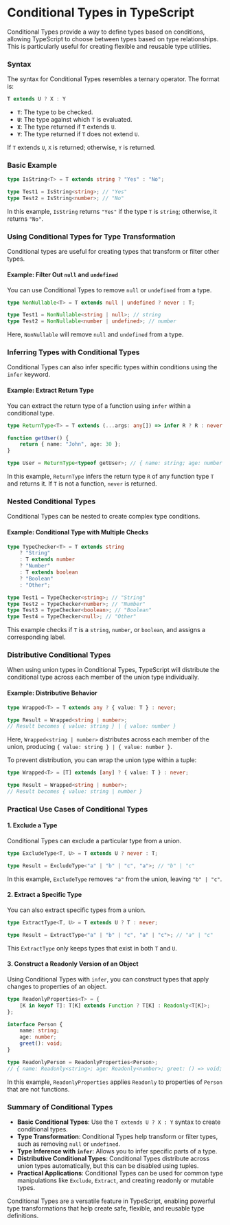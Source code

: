 # Conditional Types in TypeScript

Conditional Types provide a way to define types based on conditions, allowing TypeScript to choose between types based on type relationships. This is particularly useful for creating flexible and reusable type utilities.

### Syntax

The syntax for Conditional Types resembles a ternary operator. The format is:
```typescript
T extends U ? X : Y
```

- **`T`**: The type to be checked.
- **`U`**: The type against which `T` is evaluated.
- **`X`**: The type returned if `T` extends `U`.
- **`Y`**: The type returned if `T` does not extend `U`.

If `T` extends `U`, `X` is returned; otherwise, `Y` is returned.

### Basic Example

```typescript
type IsString<T> = T extends string ? "Yes" : "No";

type Test1 = IsString<string>; // "Yes"
type Test2 = IsString<number>; // "No"
```

In this example, `IsString` returns `"Yes"` if the type `T` is `string`; otherwise, it returns `"No"`.

### Using Conditional Types for Type Transformation

Conditional types are useful for creating types that transform or filter other types.

#### Example: Filter Out `null` and `undefined`

You can use Conditional Types to remove `null` or `undefined` from a type.

```typescript
type NonNullable<T> = T extends null | undefined ? never : T;

type Test1 = NonNullable<string | null>; // string
type Test2 = NonNullable<number | undefined>; // number
```

Here, `NonNullable` will remove `null` and `undefined` from a type.

### Inferring Types with Conditional Types

Conditional Types can also infer specific types within conditions using the `infer` keyword.

#### Example: Extract Return Type

You can extract the return type of a function using `infer` within a conditional type.

```typescript
type ReturnType<T> = T extends (...args: any[]) => infer R ? R : never;

function getUser() {
    return { name: "John", age: 30 };
}

type User = ReturnType<typeof getUser>; // { name: string; age: number }
```

In this example, `ReturnType` infers the return type `R` of any function type `T` and returns it. If `T` is not a function, `never` is returned.

### Nested Conditional Types

Conditional Types can be nested to create complex type conditions.

#### Example: Conditional Type with Multiple Checks

```typescript
type TypeChecker<T> = T extends string
    ? "String"
    : T extends number
    ? "Number"
    : T extends boolean
    ? "Boolean"
    : "Other";

type Test1 = TypeChecker<string>; // "String"
type Test2 = TypeChecker<number>; // "Number"
type Test3 = TypeChecker<boolean>; // "Boolean"
type Test4 = TypeChecker<null>; // "Other"
```

This example checks if `T` is a `string`, `number`, or `boolean`, and assigns a corresponding label.

### Distributive Conditional Types

When using union types in Conditional Types, TypeScript will distribute the conditional type across each member of the union type individually.

#### Example: Distributive Behavior

```typescript
type Wrapped<T> = T extends any ? { value: T } : never;

type Result = Wrapped<string | number>; 
// Result becomes { value: string } | { value: number }
```

Here, `Wrapped<string | number>` distributes across each member of the union, producing `{ value: string } | { value: number }`.

To prevent distribution, you can wrap the union type within a tuple:

```typescript
type Wrapped<T> = [T] extends [any] ? { value: T } : never;

type Result = Wrapped<string | number>; 
// Result becomes { value: string | number }
```

### Practical Use Cases of Conditional Types

#### 1. Exclude a Type

Conditional Types can exclude a particular type from a union.

```typescript
type ExcludeType<T, U> = T extends U ? never : T;

type Result = ExcludeType<"a" | "b" | "c", "a">; // "b" | "c"
```

In this example, `ExcludeType` removes `"a"` from the union, leaving `"b" | "c"`.

#### 2. Extract a Specific Type

You can also extract specific types from a union.

```typescript
type ExtractType<T, U> = T extends U ? T : never;

type Result = ExtractType<"a" | "b" | "c", "a" | "c">; // "a" | "c"
```

This `ExtractType` only keeps types that exist in both `T` and `U`.

#### 3. Construct a Readonly Version of an Object

Using Conditional Types with `infer`, you can construct types that apply changes to properties of an object.

```typescript
type ReadonlyProperties<T> = {
    [K in keyof T]: T[K] extends Function ? T[K] : Readonly<T[K]>;
};

interface Person {
    name: string;
    age: number;
    greet(): void;
}

type ReadonlyPerson = ReadonlyProperties<Person>;
// { name: Readonly<string>; age: Readonly<number>; greet: () => void; }
```

In this example, `ReadonlyProperties` applies `Readonly` to properties of `Person` that are not functions.

### Summary of Conditional Types

- **Basic Conditional Types**: Use the `T extends U ? X : Y` syntax to create conditional types.
- **Type Transformation**: Conditional Types help transform or filter types, such as removing `null` or `undefined`.
- **Type Inference with `infer`**: Allows you to infer specific parts of a type.
- **Distributive Conditional Types**: Conditional Types distribute across union types automatically, but this can be disabled using tuples.
- **Practical Applications**: Conditional Types can be used for common type manipulations like `Exclude`, `Extract`, and creating readonly or mutable types.

Conditional Types are a versatile feature in TypeScript, enabling powerful type transformations that help create safe, flexible, and reusable type definitions.
